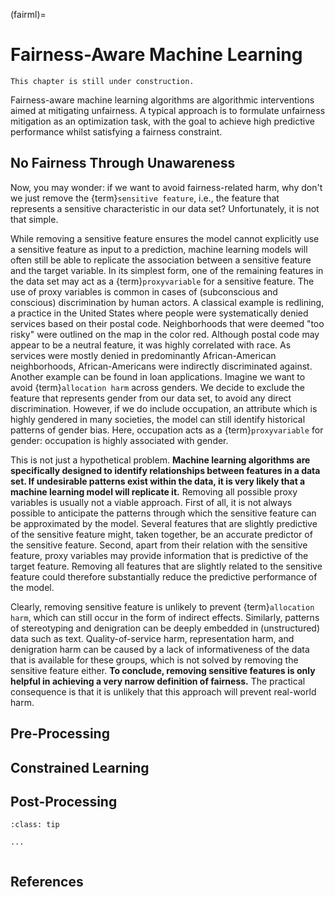 (fairml)=
# Fairness-Aware Machine Learning

```{warning}
This chapter is still under construction.
```

Fairness-aware machine learning algorithms are algorithmic interventions aimed at mitigating unfairness. A typical approach is to formulate unfairness mitigation as an optimization task, with the goal to achieve high predictive performance whilst satisfying a fairness constraint.

## No Fairness Through Unawareness
Now, you may wonder: if we want to avoid fairness-related harm, why don't we just remove the {term}`sensitive feature`, i.e., the feature that represents a sensitive characteristic in our data set? Unfortunately, it is not that simple.

While removing a sensitive feature ensures the model cannot explicitly use a sensitive feature as input to a prediction, machine learning models will often still be able to replicate the association between a sensitive feature and the target variable. In its simplest form, one of the remaining features in the data set may act as a {term}`proxyvariable` for a sensitive feature. The use of proxy variables is common in cases of (subconscious and conscious) discrimination by human actors. A classical example is redlining, a practice in the United States where people were systematically denied services based on their postal code. Neighborhoods that were deemed "too risky" were outlined on the map in the color red. Although postal code may appear to be a neutral feature, it was highly correlated with race. As services were mostly denied in predominantly African-American neighborhoods, African-Americans were indirectly discriminated against. Another example can be found in loan applications. Imagine we want to avoid {term}`allocation harm` across genders. We decide to exclude the feature that represents gender from our data set, to avoid any direct discrimination. However, if we do include occupation, an attribute which is highly gendered in many societies, the model can still identify historical patterns of gender bias. Here, occupation acts as a {term}`proxyvariable` for gender: occupation is highly associated with gender.

This is not just a hypothetical problem. **Machine learning algorithms are specifically designed to identify relationships between features in a data set. If undesirable patterns exist within the data, it is very likely that a machine learning model will replicate it.** Removing all possible proxy variables is usually not a viable approach. First of all, it is not always possible to anticipate the patterns through which the sensitive feature can be approximated by the model. Several features that are slightly predictive of the sensitive feature might, taken together, be an accurate predictor of the sensitive feature. Second, apart from their relation with the sensitive feature, proxy variables may provide information that is predictive of the target feature. Removing all features that are slightly related to the sensitive feature could therefore substantially reduce the predictive performance of the model.

Clearly, removing sensitive feature is unlikely to prevent {term}`allocation harm`, which can still occur in the form of indirect effects. Similarly, patterns of stereotyping and denigration can be deeply embedded in (unstructured) data such as text. Quality-of-service harm, representation harm, and denigration harm can be caused by a lack of informativeness of the data that is available for these groups, which is not solved by removing the sensitive feature either. **To conclude, removing sensitive features is only helpful in achieving a very narrow definition of fairness.** The practical consequence is that it is unlikely that this approach will prevent real-world harm.

## Pre-Processing

## Constrained Learning

## Post-Processing


```{admonition} Summary
:class: tip

...


```

## References

```{footbibliography}
```